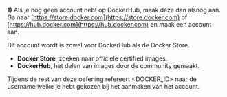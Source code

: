 **1)** Als je nog geen account hebt op DockerHub, maak deze dan alsnog aan. Ga naar [https://store.docker.com](https://store.docker.com) of [https://hub.docker.com](https://hub.docker.com) en maak een account aan.

Dit account wordt is zowel voor DockerHub als de Docker Store.
* **Docker Store**, zoeken naar officiele certified images.
* **DockerHub**, het delen van images door de community gemaakt.

Tijdens de rest van deze oefening refereert <DOCKER_ID> naar de username welke je hebt gekozen bij het aanmaken van het account.
